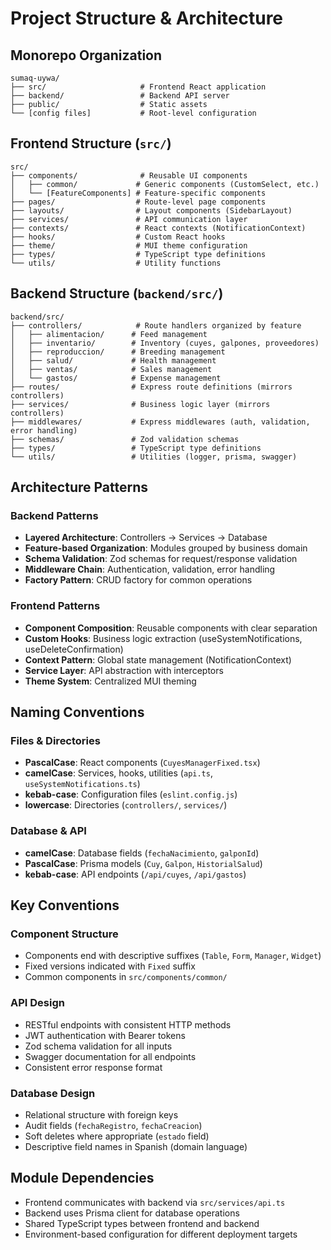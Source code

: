 # Project Structure & Architecture

## Monorepo Organization
```
sumaq-uywa/
├── src/                     # Frontend React application
├── backend/                 # Backend API server
├── public/                  # Static assets
└── [config files]           # Root-level configuration
```

## Frontend Structure (`src/`)
```
src/
├── components/              # Reusable UI components
│   ├── common/             # Generic components (CustomSelect, etc.)
│   └── [FeatureComponents] # Feature-specific components
├── pages/                  # Route-level page components
├── layouts/                # Layout components (SidebarLayout)
├── services/               # API communication layer
├── contexts/               # React contexts (NotificationContext)
├── hooks/                  # Custom React hooks
├── theme/                  # MUI theme configuration
├── types/                  # TypeScript type definitions
└── utils/                  # Utility functions
```

## Backend Structure (`backend/src/`)
```
backend/src/
├── controllers/            # Route handlers organized by feature
│   ├── alimentacion/      # Feed management
│   ├── inventario/        # Inventory (cuyes, galpones, proveedores)
│   ├── reproduccion/      # Breeding management
│   ├── salud/             # Health management
│   ├── ventas/            # Sales management
│   └── gastos/            # Expense management
├── routes/                # Express route definitions (mirrors controllers)
├── services/              # Business logic layer (mirrors controllers)
├── middlewares/           # Express middlewares (auth, validation, error handling)
├── schemas/               # Zod validation schemas
├── types/                 # TypeScript type definitions
└── utils/                 # Utilities (logger, prisma, swagger)
```

## Architecture Patterns

### Backend Patterns
- **Layered Architecture**: Controllers → Services → Database
- **Feature-based Organization**: Modules grouped by business domain
- **Schema Validation**: Zod schemas for request/response validation
- **Middleware Chain**: Authentication, validation, error handling
- **Factory Pattern**: CRUD factory for common operations

### Frontend Patterns
- **Component Composition**: Reusable components with clear separation
- **Custom Hooks**: Business logic extraction (useSystemNotifications, useDeleteConfirmation)
- **Context Pattern**: Global state management (NotificationContext)
- **Service Layer**: API abstraction with interceptors
- **Theme System**: Centralized MUI theming

## Naming Conventions

### Files & Directories
- **PascalCase**: React components (`CuyesManagerFixed.tsx`)
- **camelCase**: Services, hooks, utilities (`api.ts`, `useSystemNotifications.ts`)
- **kebab-case**: Configuration files (`eslint.config.js`)
- **lowercase**: Directories (`controllers/`, `services/`)

### Database & API
- **camelCase**: Database fields (`fechaNacimiento`, `galponId`)
- **PascalCase**: Prisma models (`Cuy`, `Galpon`, `HistorialSalud`)
- **kebab-case**: API endpoints (`/api/cuyes`, `/api/gastos`)

## Key Conventions

### Component Structure
- Components end with descriptive suffixes (`Table`, `Form`, `Manager`, `Widget`)
- Fixed versions indicated with `Fixed` suffix
- Common components in `src/components/common/`

### API Design
- RESTful endpoints with consistent HTTP methods
- JWT authentication with Bearer tokens
- Zod schema validation for all inputs
- Swagger documentation for all endpoints
- Consistent error response format

### Database Design
- Relational structure with foreign keys
- Audit fields (`fechaRegistro`, `fechaCreacion`)
- Soft deletes where appropriate (`estado` field)
- Descriptive field names in Spanish (domain language)

## Module Dependencies
- Frontend communicates with backend via `src/services/api.ts`
- Backend uses Prisma client for database operations
- Shared TypeScript types between frontend and backend
- Environment-based configuration for different deployment targets